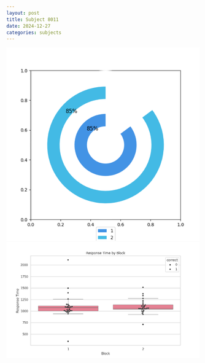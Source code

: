 ```yaml
---
layout: post
title: Subject 8011
date: 2024-12-27
categories: subjects
---
```


![](data/8011/run-16/8011__acc_test.png)
![](data/8011/run-16/8011_rt.png)

